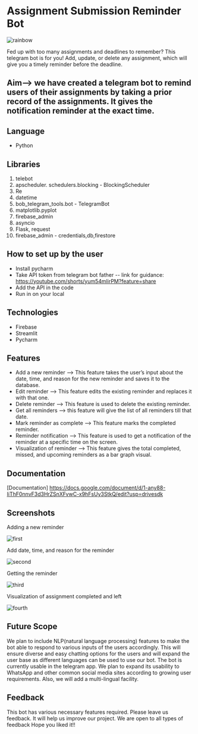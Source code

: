 # Assignment Submission Reminder Bot
![rainbow](https://user-images.githubusercontent.com/101000458/218466108-b5d59383-3565-4cec-b013-412d95585fac.png)


Fed up with too many assignments and deadlines to remember? This telegram bot is for you! Add, update, or delete any assignment, which will give you a timely reminder before the deadline.

## Aim–> we have created a telegram bot to remind users of their assignments by taking a prior record of the assignments. It gives the notification reminder at the exact time.


## Language 
- Python

## Libraries
1.  telebot
2.  apscheduler. schedulers.blocking - BlockingScheduler
3.  Re
4.  datetime 
5.  bob_telegram_tools.bot -  TelegramBot
6.  matplotlib.pyplot
7.  firebase_admin
8.  asyncio
9.  Flask, request
10. firebase_admin -  credentials,db,firestore

## How to set up by the  user
- Install pycharm
- Take API token from telegram bot father 
        -- link for guidance: https://youtube.com/shorts/yum54mlirPM?feature=share  
- Add the API in the code 
- Run in on your local


## Technologies 
- Firebase
- Streamlit
- Pycharm

## Features

- Add a new reminder --> This feature takes the user’s input about the date, time, and reason for the new reminder and saves it to the database.
- Edit reminder --> This feature edits the existing reminder and replaces it with that one.
- Delete reminder --> This feature is used to delete the existing reminder.
- Get all reminders --> this feature will give the list of all reminders till that date. 
- Mark reminder as complete --> This feature marks the completed reminder.
- Reminder notification --> This feature is used to get a notification of the reminder at a specific time on the screen.
- Visualization of reminder --> This feature gives the total completed, missed, and upcoming reminders as a bar graph visual.


## Documentation


[Documentation]
https://docs.google.com/document/d/1-any88-IiThF0nnvF3d3HrZSnXFvwC-x9hFsUy3StkQ/edit?usp=drivesdk

## Screenshots

Adding a new reminder

![first](https://user-images.githubusercontent.com/101000458/218464119-7e4784aa-636a-4a51-9d9b-24c98f597ec2.png)

Add date, time, and reason for the reminder

![second](https://user-images.githubusercontent.com/101000458/218464138-51c5e70b-befe-4c07-bb40-f1fa92d30cbd.png)

Getting the reminder

![third](https://user-images.githubusercontent.com/101000458/218464164-48ebf89b-c7e4-4ebe-902b-1a0d55efa157.png)

Visualization of assignment completed and left

![fourth](https://user-images.githubusercontent.com/101000458/218464710-615ee382-d193-4266-9d8f-1c7b85daab5e.png)





## Future Scope

We plan to include NLP(natural language processing) features to make the bot able to respond to various inputs of the users accordingly. This will ensure diverse and easy chatting options for the users and will expand the user base as different languages can be used to use our bot. The bot is currently usable in the telegram app. We plan to expand its usability to WhatsApp and other common social media sites according to growing user requirements. Also, we will add a multi-lingual facility. 



## Feedback

This bot has various necessary features required. Please leave us feedback. It will help us improve our project. We are open to all types of feedback
Hope you liked it!!
